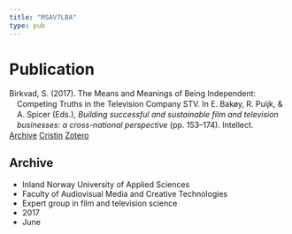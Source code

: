 ```yaml
---
title: "MSAV7LBA"
type: pub
---
```

<h1>Publication</h1>
<article id="csl-bib-container-MSAV7LBA" class="csl-bib-container">
  <div class="csl-bib-body" style="line-height: 1.35; padding-left: 1em; text-indent:-1em;">
  <div class="csl-entry">Birkvad, S. (2017). The Means and Meanings of Being Independent: Competing Truths in the Television Company STV. In E. Bak&#xF8;y, R. Puijk, &amp; A. Spicer (Eds.), <i>Building successful and sustainable film and television businesses: a cross-national perspective</i> (pp. 153&#x2013;174). Intellect.</div>
</div>
  <div class="csl-bib-buttons">
    <a href="#taxonomy-article-MSAV7LBA" class="csl-bib-button">Archive</a>
    <a href="https://app.cristin.no/results/show.jsf?id=1478965" alt="Cristin URL" class="csl-bib-button">Cristin</a>
    <a href="http://zotero.org/groups/5402882/items/MSAV7LBA" alt="Zotero URL" class="csl-bib-button">Zotero</a>
  </div>
  <div id="csl-bib-meta-container-MSAV7LBA"></div>
</article>
<div id="csl-bib-meta-MSAV7LBA" class="csl-bib-meta">
  <article id="taxonomy-article-MSAV7LBA" class="taxonomy-article">
    <h1>Archive</h1>
    <ul>
      <li>Inland Norway University of Applied Sciences</li>
      <li>Faculty of Audiovisual Media and Creative Technologies</li>
      <li>Expert group in film and television science</li>
      <li>2017</li>
      <li>June</li>
    </ul>
  </article>
</div>
